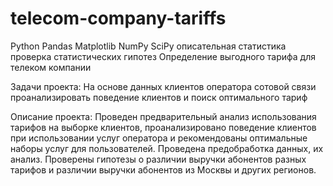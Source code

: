 # telecom-company-tariffs
Python Pandas Matplotlib NumPy SciPy описательная статистика проверка статистических гипотез
Определение выгодного тарифа для телеком компании

Задачи проекта:
На основе данных клиентов оператора сотовой связи проанализировать поведение клиентов и поиск оптимального тариф                                    

Описание проекта:
Проведен предварительный анализ использования тарифов на выборке клиентов,
проанализировано поведение клиентов при использовании услуг оператора и
рекомендованы оптимальные наборы услуг для пользователей. Проведена предобработка
данных, их анализ. Проверены гипотезы о различии выручки абонентов разных тарифов и
различии выручки абонентов из Москвы и других регионов.
